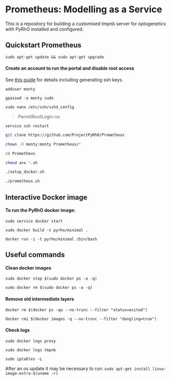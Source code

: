 Prometheus: Modelling as a Service
==================================

This is a repository for building a customised tmpnb server for optogenetics with PyRhO installed and configured.

Quickstart Prometheus
---------------------
`sudo apt-get update && sudo apt-get upgrade`
#### Create an account to run the portal and disable root access
See [this guide](https://www.digitalocean.com/community/tutorials/initial-server-setup-with-ubuntu-14-04) for details including generating ssh keys.

`adduser monty`

`gpasswd -a monty sudo`

`sudo nano /etc/ssh/sshd_config`

> PermitRootLogin no

`service ssh restart`

```bash
git clone https://github.com/ProjectPyRhO/Prometheus

chown -R monty:monty Prometheus/*

cd Prometheus

chmod a+x *.sh

./setup_docker.sh

./prometheus.sh
```

Interactive Docker image
------------------------

#### To run the PyRhO docker image:

`sudo service docker start`

`sudo docker build -t pyrho/minimal .`

`docker run -i -t pyrho/minimal /bin/bash`

Useful commands
---------------

#### Clean docker images
`sudo docker stop $(sudo docker ps -a -q)`

`sudo docker rm $(sudo docker ps -a -q)`

#### Remove old intermediate layers
`docker rm $(docker ps -qa --no-trunc --filter "status=exited")`

`docker rmi $(docker images -q --no-trunc --filter "dangling=true")`

#### Check logs
`sudo docker logs proxy`

`sudo docker logs tmpnb`

`sudo iptables -L`

After an os update it may be necessary to run:
`sudo apt-get install linux-image-extra-$(uname -r)`
